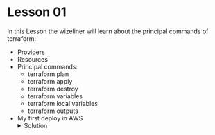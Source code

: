 
# Lesson 01

In this Lesson the wizeliner will learn about the principal commands of terraform:

- Providers
- Resources 
- Principal commands:
    * terraform plan
    * terraform apply
    * terraform destroy
    * terraform variables
    * terraform local variables
    * terraform outputs
- My first deploy in AWS
    <details>
        <summary>Solution</summary>
        <p>```javascript
                var specificLanguage_code = 
                {
                    "data": {
                        "lookedUpPlatform": 1,
                        "query": "Kasabian+Test+Transmission",
                        "lookedUpItem": {
                            "name": "Test Transmission",
                            "artist": "Kasabian",
                            "album": "Kasabian",
                            "picture": null,
                            "link": "http://open.spotify.com/track/5jhJur5n4fasblLSCOcrTp"
                        }
                    }
                }
            ```
    </p>
    </details>
